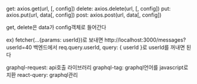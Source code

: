 get: axios.get(url, [, config])
delete: axios.delete(url, [, config])
put: axios.put(url, data[, config])
post: axios.post(url, data[, config])

get, delete은 data가 config객체로 들어간다

ex)
fetcher(...{params: userId})로 보내면
http://localhost:3000/messages?userId=40
백엔드에서 req.query.userId, query: { userId }로 userId를 꺼내면 된다

graphql-request: api호출 라이브러리
graphql-tag: graphql언어를 javascript로 치환
react-query: graphql관리
